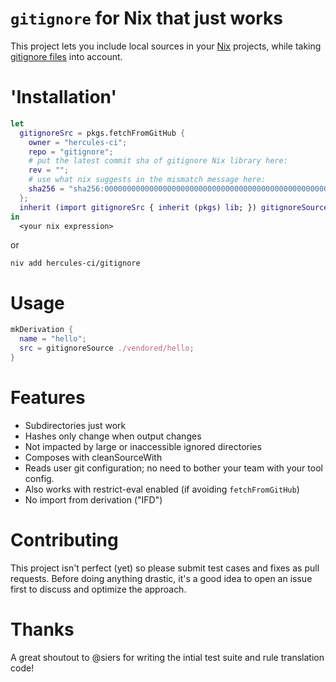 
# `gitignore` for Nix that just works

This project lets you include local sources in your [Nix](https://builtwithnix.org) projects, while taking [gitignore files](https://git-scm.com/docs/gitignore) into account.

# 'Installation'

```nix
let
  gitignoreSrc = pkgs.fetchFromGitHub { 
    owner = "hercules-ci";
    repo = "gitignore";
    # put the latest commit sha of gitignore Nix library here:
    rev = "";
    # use what nix suggests in the mismatch message here:
    sha256 = "sha256:0000000000000000000000000000000000000000000000000000";
  };
  inherit (import gitignoreSrc { inherit (pkgs) lib; }) gitignoreSource;
in
  <your nix expression>
```

or

```
niv add hercules-ci/gitignore
```

# Usage

```nix
mkDerivation {
  name = "hello";
  src = gitignoreSource ./vendored/hello;
}
```

# Features

 - Subdirectories just work
 - Hashes only change when output changes
 - Not impacted by large or inaccessible ignored directories
 - Composes with cleanSourceWith
 - Reads user git configuration; no need to bother your team with your tool config.
 - Also works with restrict-eval enabled (if avoiding `fetchFromGitHub`)
 - No import from derivation ("IFD")

# Contributing

This project isn't perfect (yet) so please submit test cases and fixes as pull requests. Before doing anything drastic, it's a good idea to open an issue first to discuss and optimize the approach.

# Thanks

A great shoutout to @siers for writing the intial test suite and rule translation code!
